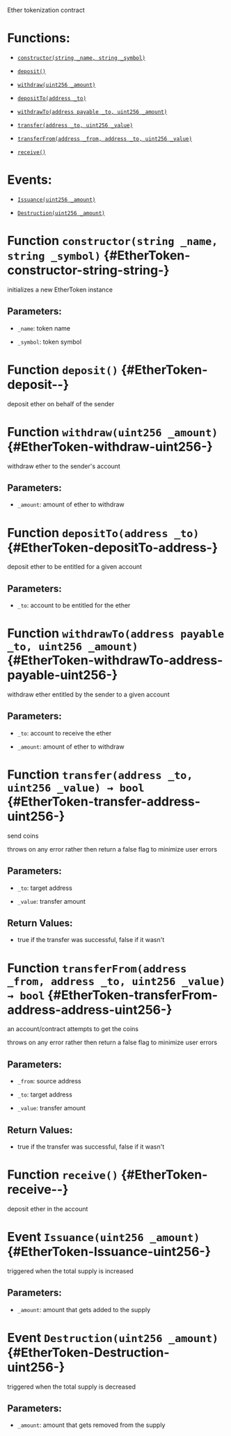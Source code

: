 Ether tokenization contract

# Functions:

- [`constructor(string _name, string _symbol)`](#EtherToken-constructor-string-string-)

- [`deposit()`](#EtherToken-deposit--)

- [`withdraw(uint256 _amount)`](#EtherToken-withdraw-uint256-)

- [`depositTo(address _to)`](#EtherToken-depositTo-address-)

- [`withdrawTo(address payable _to, uint256 _amount)`](#EtherToken-withdrawTo-address-payable-uint256-)

- [`transfer(address _to, uint256 _value)`](#EtherToken-transfer-address-uint256-)

- [`transferFrom(address _from, address _to, uint256 _value)`](#EtherToken-transferFrom-address-address-uint256-)

- [`receive()`](#EtherToken-receive--)

# Events:

- [`Issuance(uint256 _amount)`](#EtherToken-Issuance-uint256-)

- [`Destruction(uint256 _amount)`](#EtherToken-Destruction-uint256-)

# Function `constructor(string _name, string _symbol)` {#EtherToken-constructor-string-string-}

initializes a new EtherToken instance

## Parameters:

- `_name`:        token name

- `_symbol`:      token symbol

# Function `deposit()` {#EtherToken-deposit--}

deposit ether on behalf of the sender

# Function `withdraw(uint256 _amount)` {#EtherToken-withdraw-uint256-}

withdraw ether to the sender's account

## Parameters:

- `_amount`:  amount of ether to withdraw

# Function `depositTo(address _to)` {#EtherToken-depositTo-address-}

deposit ether to be entitled for a given account

## Parameters:

- `_to`:      account to be entitled for the ether

# Function `withdrawTo(address payable _to, uint256 _amount)` {#EtherToken-withdrawTo-address-payable-uint256-}

withdraw ether entitled by the sender to a given account

## Parameters:

- `_to`:      account to receive the ether

- `_amount`:  amount of ether to withdraw

# Function `transfer(address _to, uint256 _value) → bool` {#EtherToken-transfer-address-uint256-}

send coins

throws on any error rather then return a false flag to minimize user errors

## Parameters:

- `_to`:      target address

- `_value`:   transfer amount

## Return Values:

- true if the transfer was successful, false if it wasn't

# Function `transferFrom(address _from, address _to, uint256 _value) → bool` {#EtherToken-transferFrom-address-address-uint256-}

an account/contract attempts to get the coins

throws on any error rather then return a false flag to minimize user errors

## Parameters:

- `_from`:    source address

- `_to`:      target address

- `_value`:   transfer amount

## Return Values:

- true if the transfer was successful, false if it wasn't

# Function `receive()` {#EtherToken-receive--}

deposit ether in the account

# Event `Issuance(uint256 _amount)` {#EtherToken-Issuance-uint256-}

triggered when the total supply is increased

## Parameters:

- `_amount`:  amount that gets added to the supply

# Event `Destruction(uint256 _amount)` {#EtherToken-Destruction-uint256-}

triggered when the total supply is decreased

## Parameters:

- `_amount`:  amount that gets removed from the supply
